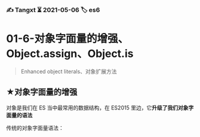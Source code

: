 ### ✍️ Tangxt ⏳ 2021-05-06 🏷️ es6

# 01-6-对象字面量的增强、Object.assign、Object.is

> Enhanced object literals、对象扩展方法

## ★对象字面量的增强

对象是我们在 ES 当中最常用的数据结构，在 ES2015 里边，它**升级了我们对象字面量的语法**

传统的对象字面量语法：





